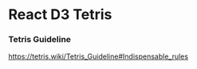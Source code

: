 # React D3 Tetris

### Tetris Guideline 

 https://tetris.wiki/Tetris_Guideline#Indispensable_rules
